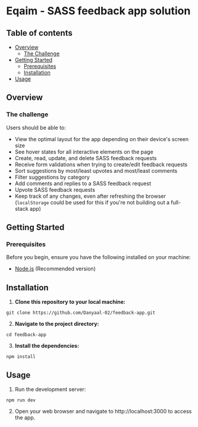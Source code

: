 # Eqaim - SASS feedback app solution

## Table of contents

- [Overview](#overview)
  - [The Challenge](#the-challenge)
- [Getting Started](#getting-started)
  - [Prerequisites](#prerequisites)
  - [Installation](#installation)
- [Usage](#usage)

## Overview

### The challenge

Users should be able to:

- View the optimal layout for the app depending on their device's screen size
- See hover states for all interactive elements on the page
- Create, read, update, and delete SASS feedback requests
- Receive form validations when trying to create/edit feedback requests
- Sort suggestions by most/least upvotes and most/least comments
- Filter suggestions by category
- Add comments and replies to a SASS feedback request
- Upvote SASS feedback requests
- Keep track of any changes, even after refreshing the browser (`localStorage` could be used for this if you're not building out a full-stack app)

## Getting Started

### Prerequisites

Before you begin, ensure you have the following installed on your machine:

- [Node.js](https://nodejs.org/) (Recommended version)

## Installation

1. **Clone this repository to your local machine:**

```
git clone https://github.com/Danyaal-02/feedback-app.git
```

2. **Navigate to the project directory:**

```
cd feedback-app
```

3. **Install the dependencies:**

```
npm install
```

## Usage

1. Run the development server:

```
npm run dev
```

2. Open your web browser and navigate to http://localhost:3000 to access the app.
